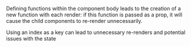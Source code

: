 
Defining functions within the component body leads to the creation of a new function with each render: if this function is passed as a prop, it will cause the child components to re-render unnecessarily.

Using an index as a key can lead to unnecessary re-renders and potential issues with the state
